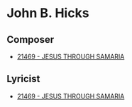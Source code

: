 # John B. Hicks

## Composer

- [21469 - JESUS THROUGH SAMARIA](/hymns/21469.md)

## Lyricist

- [21469 - JESUS THROUGH SAMARIA](/hymns/21469.md)

